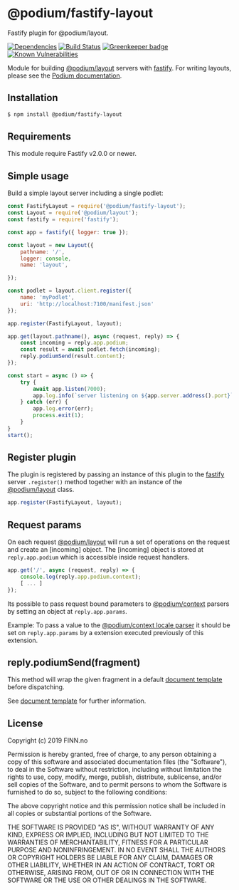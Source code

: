 # @podium/fastify-layout

Fastify plugin for @podium/layout.

[![Dependencies](https://img.shields.io/david/podium-lib/fastify-layout.svg?style=flat-square)](https://david-dm.org/podium-lib/fastify-layout)
[![Build Status](https://travis-ci.org/podium-lib/fastify-layout.svg?branch=master&style=flat-square)](https://travis-ci.org/podium-lib/fastify-layout)
[![Greenkeeper badge](https://badges.greenkeeper.io/podium-lib/fastify-layout.svg?style=flat-square)](https://greenkeeper.io/)
[![Known Vulnerabilities](https://snyk.io/test/github/podium-lib/fastify-layout/badge.svg?style=flat-square)](https://snyk.io/test/github/podium-lib/fastify-layout)

Module for building [@podium/layout] servers with [fastify]. For writing layouts,
please see the [Podium documentation].

## Installation

```bash
$ npm install @podium/fastify-layout
```

## Requirements

This module require Fastify v2.0.0 or newer.

## Simple usage

Build a simple layout server including a single podlet:

```js
const FastifyLayout = require('@podium/fastify-layout');
const Layout = require('@podium/layout');
const fastify = require('fastify');

const app = fastify({ logger: true });

const layout = new Layout({
    pathname: '/',
    logger: console,
    name: 'layout',

});

const podlet = layout.client.register({
    name: 'myPodlet',
    uri: 'http://localhost:7100/manifest.json'
});

app.register(FastifyLayout, layout);

app.get(layout.pathname(), async (request, reply) => {
    const incoming = reply.app.podium;
    const result = await podlet.fetch(incoming);
    reply.podiumSend(result.content);
});

const start = async () => {
    try {
        await app.listen(7000);
        app.log.info(`server listening on ${app.server.address().port}`);
    } catch (err) {
        app.log.error(err);
        process.exit(1);
    }
}
start();
```

## Register plugin

The plugin is registered by passing an instance of this plugin to the [fastify]
server `.register()` method together with an instance of the [@podium/layout]
class.

```js
app.register(FastifyLayout, layout);
```

## Request params

On each request [@podium/layout] will run a set of operations on the request and
create an [incoming] object. The [incoming] object is stored at
`reply.app.podium` which is accessible inside request handlers.

```js
app.get('/', async (request, reply) => {
    console.log(reply.app.podium.context);
    [ ... ]
});
```

Its possible to pass request bound parameters to [@podium/context] parsers by
setting an object at `reply.app.params`.

Example: To pass a value to the [@podium/context locale parser] it should be set
on `reply.app.params` by a extension executed previously of this extension.

## reply.podiumSend(fragment)

This method will wrap the given fragment in a default [document template] before
dispatching.

See [document template] for further information.

## License

Copyright (c) 2019 FINN.no

Permission is hereby granted, free of charge, to any person obtaining a copy
of this software and associated documentation files (the "Software"), to deal
in the Software without restriction, including without limitation the rights
to use, copy, modify, merge, publish, distribute, sublicense, and/or sell
copies of the Software, and to permit persons to whom the Software is
furnished to do so, subject to the following conditions:

The above copyright notice and this permission notice shall be included in all
copies or substantial portions of the Software.

THE SOFTWARE IS PROVIDED "AS IS", WITHOUT WARRANTY OF ANY KIND, EXPRESS OR
IMPLIED, INCLUDING BUT NOT LIMITED TO THE WARRANTIES OF MERCHANTABILITY,
FITNESS FOR A PARTICULAR PURPOSE AND NONINFRINGEMENT. IN NO EVENT SHALL THE
AUTHORS OR COPYRIGHT HOLDERS BE LIABLE FOR ANY CLAIM, DAMAGES OR OTHER
LIABILITY, WHETHER IN AN ACTION OF CONTRACT, TORT OR OTHERWISE, ARISING FROM,
OUT OF OR IN CONNECTION WITH THE SOFTWARE OR THE USE OR OTHER DEALINGS IN THE
SOFTWARE.

[@podium/context locale parser]: https://github.com/podium-lib/context#locale-1 '@podium/context locale parser'
[Podium documentation]: https://podium-lib.io/ 'Podium documentation'
[document template]: https://podium-lib.io/docs/api/document 'document template'
[@podium/context]: https://github.com/podium-lib/context '@podium/context'
[@podium/layout]: https://github.com/podium-lib/layout '@podium/layout'
[fastify]: https://www.fastify.io/ 'Fastify'